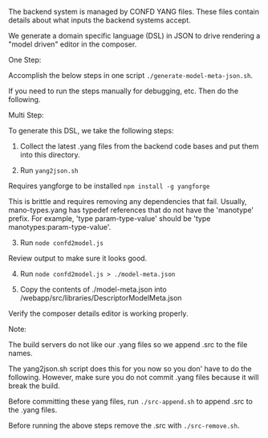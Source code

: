 
The backend system is managed by CONFD YANG files. These files contain details about what inputs the backend systems accept.

We generate a domain specific language (DSL) in JSON to drive rendering a "model driven" editor in the composer.


One Step:

Accomplish the below steps in one script `./generate-model-meta-json.sh`.

If you need to run the steps manually for debugging, etc. Then do the following.


Multi Step:

To generate this DSL, we take the following steps:

1. Collect the latest .yang files from the backend code bases and put them into this directory.

2. Run `yang2json.sh`

Requires yangforge to be installed `npm install -g yangforge`

This is brittle and requires removing any dependencies that fail. Usually, mano-types.yang has typedef references that do not have the 'manotype' prefix.
For example, 'type param-type-value' should be 'type manotypes:param-type-value'.

3. Run `node confd2model.js`

Review output to make sure it looks good.

4. Run `node confd2model.js > ./model-meta.json` 

5. Copy the contents of ./model-meta.json into /webapp/src/libraries/DescriptorModelMeta.json

Verify the composer details editor is working properly.

Note:

The build servers do not like our .yang files so we append .src to the file names.

The yang2json.sh script does this for you now so you don' have to do the following. However, make sure you do not commit
.yang files because it will break the build.

Before committing these yang files, run `./src-append.sh` to append .src to the .yang files. 

Before running the above steps remove the .src with `./src-remove.sh`.
